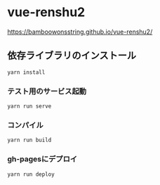 # vue-renshu2

https://bamboowonsstring.github.io/vue-renshu2/

## 依存ライブラリのインストール
```
yarn install
```

### テスト用のサービス起動
```
yarn run serve
```

### コンパイル
```
yarn run build
```

### gh-pagesにデプロイ
```
yarn run deploy
```

